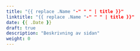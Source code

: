 ```yaml
---
title: "{{ replace .Name "-" " " | title }}"
linktitle: "{{ replace .Name "-" " " | title }}"
date: {{ .Date }}
draft: true
description: "Beskrivning av sidan"
weight: 0
---
```

